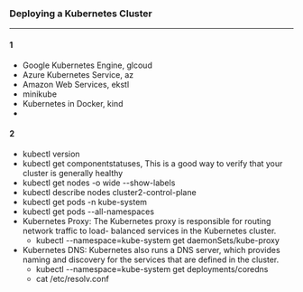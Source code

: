 ### Deploying a Kubernetes Cluster
---

#### 1
- Google Kubernetes Engine, glcoud
- Azure Kubernetes Service, az
- Amazon Web Services, ekstl
- minikube
- Kubernetes in Docker, kind
- 

#### 2
- kubectl version
- kubectl get componentstatuses, This is a good way to verify that your cluster is generally healthy
- kubectl get nodes -o wide --show-labels
- kubectl describe nodes cluster2-control-plane
- kubectl get pods -n kube-system
- kubectl get pods --all-namespaces
- Kubernetes Proxy: The Kubernetes proxy is responsible for routing network traffic to load-
balanced services in the Kubernetes cluster.
  - kubectl --namespace=kube-system get daemonSets/kube-proxy
- Kubernetes DNS: Kubernetes also runs a DNS server, which provides naming and discovery for the
services that are defined in the cluster.
  - kubectl --namespace=kube-system  get deployments/coredns
  - cat /etc/resolv.conf
